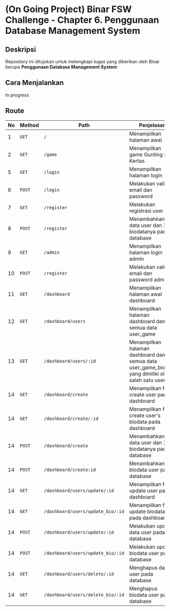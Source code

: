 
# (On Going Project) Binar FSW Challenge - Chapter 6. Penggunaan Database Management System

## Deskripsi

Repository ini ditujukan untuk melengkapi tugas yang diberikan oleh Binar berupa **Penggunaan Database Management System**

## Cara Menjalankan

In progress

## Route

| No | Method | Path | Penjelasan |
|--|--|--|--|
| 1 |  `GET`  |  `/`  | Menampilkan halaman awal |
| 2 |  `GET`  |  `/game`  | Menampilkan game Gunting Batu Kertas |
| 5 |  `GET`  |  `/login`  | Menampilkan halaman login |
| 6 |  `POST`  |  `/login`  | Melakukan validasi email dan password |
| 7 |  `GET`  |  `/register`  | Melakukan registrasi user |
| 8 |  `POST`  |  `/register`  | Menambahkan data user dan 1 biodatanya pada database |
| 9 |  `GET`  |  `/admin`  | Menampilkan halaman login admin|
| 10 |  `POST`  |  `/register`  | Melakukan validasi email dan password admin |
| 11 |  `GET`  |  `/dashboard`  | Menampilkan halaman awal dashboard |
| 12 |  `GET`  |  `/dashboard/users`  | Menampilkan halaman dashboard dan semua data user_game |
| 13 |  `GET`  |  `/dashboard/users/:id`  | Menampilkan halaman dashboard dan semua data user_game_biodata yang dimiliki oleh salah satu user |
| 14 |  `GET`  |  `/dashboard/create`  | Menampilkan form create user pada dashboard |
| 14 |  `GET`  |  `/dashboard/create/:id`  | Menampilkan form create user's biodata pada dashboard |
| 14 |  `POST`  |  `/dashboard/create`  |  Menambahkan data user dan 1 biodatanya pada database |
| 14 |  `POST`  |  `/dashboard/create:id`  |  Menambahkan biodata user pada database |
| 14 |  `GET`  |  `/dashboard/users/update/:id`  | Menampilkan form update user pada dashboard |
| 14 |  `GET`  |  `/dashboard/users/update_bio/:id`  | Menampilkan form update biodata pada dashboard |
| 14 |  `POST`  |  `/dashboard/users/update/:id`  |  Melakukan update data user pada database |
| 14 |  `POST`  |  `/dashboard/users/update_bio/:id`  |  Melakukan update biodata user pada database |
| 14 |  `GET`  |  `/dashboard/users/delete/:id`  | Menghapus data user pada database |
| 14 |  `GET`  |  `/dashboard/users/delete_bio/:id`  | Menghapus biodata user pada database |





